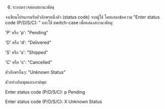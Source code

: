 6. ระบบตรวจสอบสถานะพัสดุ 

จงเขียนโปรแกรมรับตัวอักษรหนึ่งตัว (status code) จากผู้ใช้ โดยแสดงข้อความ "Enter status code (P/D/S/C): " และใช้ switch-case เพื่อแสดงสถานะพัสดุ:

'P' หรือ 'p': "Pending"

'D' หรือ 'd': "Delivered"

'S' หรือ 's': "Shipped"

'C' หรือ 'c': "Cancelled"

ตัวอักษรอื่นๆ: "Unknown Status"

ตัวอย่างอินพุตและเอาต์พุต:

Enter status code (P/D/S/C): p
Pending

Enter status code (P/D/S/C): X
Unknown Status

